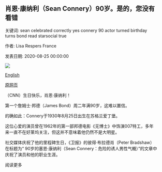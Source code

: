 ## 肖恩·康纳利（Sean Connery）90岁。是的，您没有看错

关键词: sean celebrated correctly yes connery 90 actor turned birthday turns bond read starsocial true

作者: Lisa Respers France

发表日期: 2020-08-25 00:00:00

![](https://cdn.cnn.com/cnnnext/dam/assets/200825081737-restricted-file-sean-connery-2017-super-tease.jpg)

[English](Sean%20Connery%20turns%2090.%20Yes%2C%20you%20read%20that%20correctly.md)

[原网页](https://edition.cnn.com/2020/08/25/entertainment/sean-connery-90-trnd/index.html)

（CNN）生日快乐，肖恩·康纳利！

第一个詹姆士·邦德（James Bond）周二年满90岁，这难以置信。

的确如此：Connery于1930年8月25日出生在苏格兰爱丁堡。

这位心爱的演员曾在1962年的第一部邦德电影《无博士》中饰演007特工，多年来一直不在好莱坞关注，但这并不意味着他仍然不是大明星。

社交媒体庆祝了他的里程碑生日，《卫报》的彼得·布拉德肖（Peter Bradshaw）在标题为“ 90岁的塞恩·康纳利（Sean Connery：危险的诱人男性气概）”的文章中庆祝了演员和他的职业生涯。

阅读更多